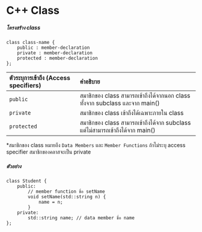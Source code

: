 # C++ Class
##### โครงสร้าง class
```
class class-name {
    public : member-declaration
    private : member-declaration
    protected : member-declaration
};
```
|ตัวระบุการเข้าถึง (Access specifiers)|คำอธิบาย|
|:---|:--|
|`public`|สมาชิกของ class สามารถเข้าถึงได้จากนอก class ทั้งจาก subclass และจาก main()|
|`private`|สมาชิกของ class เข้าถึงได้เฉพาะภายใน class|
|`protected`|สมาชิกของ class สามารถเข้าถึงได้จาก subclass แต่ไม่สามารถเข้าถึงได้จาก main()|

*สมาชิกของ class หมายถึง `Data Members` และ `Member Functions` ถ้าไม่ระบุ access specifier สมาชิกของคลาสจะเป็น private

##### ตัวอย่าง
```
class Student {
    public:
        // member function ชื่อ setName
        void setName(std::string n) {
            name = n;
        }
    private:
        std::string name; // data member ชื่อ name
};
```

